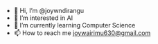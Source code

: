- 👋 Hi, I’m @joywndirangu
- 👀 I’m interested in AI
- 🌱 I’m currently learning Computer Science
- 📫 How to reach me joywairimu630@gmail.com

<!---
joywndirangu/joywndirangu is a ✨ special ✨ repository because its `README.md` (this file) appears on your GitHub profile.
You can click the Preview link to take a look at your changes.
--->
